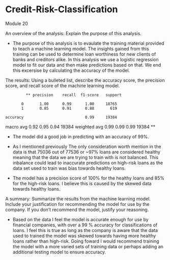 # Credit-Risk-Classification
Module 20


An overview of the analysis: Explain the purpose of this analysis.

- The purpose of this analysis is to evaulate the training material provided to teach a machine learning model. The insights gained from this training can be used to determine loan worthiness for new clients of banks and creditors alike. In this analysis we use a logistic regression model to fit our data and then make predictions based on that. We end this excersise by calculating the accuracy of the model.


The results: Using a bulleted list, describe the accuracy score, the precision score, and recall score of the machine learning model.

             ** precision    recall  f1-score   support

           0       1.00      0.99      1.00     18765
           1       0.85      0.91      0.88       619

    accuracy                           0.99     19384
   macro avg       0.92      0.95      0.94     19384
weighted avg       0.99      0.99      0.99     19384
**


- The model did a good job in predicting with an accuracy of 99%.

- As I mentioned previously The only consideration worth mention in the data is that 75036 out of 77536 or ~97% loans are considered healthy meaning that the data we are trying to train with is not balanced. This inbalance could lead to inaccurate predictions on high-risk loans as the data set used to train was bias towards healthy loans.

- The model has a precision score of 100% for the healthy loans and 85% for the high-risk loans. I believe this is caused by the skewed data towards healthy loans.

A summary: Summarize the results from the machine learning model. Include your justification for recommending the model for use by the company. If you don’t recommend the model, justify your reasoning.

- Based on the data I feel the model is accurate enough for use by financial companies, with over a 99 % accuracy for classifications of loans. I feel this is true as long as the company is aware that the data used to trained the model was skewed towards having more healthy loans rather than high-risk. Going foward I would recommend training the model with a more varied sets of training data or perhaps adding an additional testing model to ensure accuracy.
